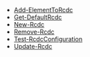 * [Add-ElementToRcdc](https://github.com/wim-beck/IS4U-FIM-Powershell/wiki/Add-ElementToRcdc)<br />
* [Get-DefaultRcdc](https://github.com/wim-beck/IS4U-FIM-Powershell/wiki/Get-DefaultRcdc)<br />
* [New-Rcdc](https://github.com/wim-beck/IS4U-FIM-Powershell/wiki/New-Rcdc)<br />
* [Remove-Rcdc](https://github.com/wim-beck/IS4U-FIM-Powershell/wiki/Remove-Rcdc)<br />
* [Test-RcdcConfiguration](https://github.com/wim-beck/IS4U-FIM-Powershell/wiki/Test-RcdcConfiguration)<br />
* [Update-Rcdc](https://github.com/wim-beck/IS4U-FIM-Powershell/wiki/Update-Rcdc)<br />